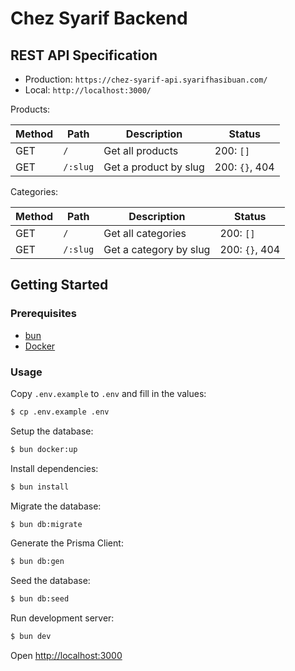 # Chez Syarif Backend

## REST API Specification

- Production: `https://chez-syarif-api.syarifhasibuan.com/`
- Local: `http://localhost:3000/`

Products:

| Method | Path     | Description           | Status         |
| ------ | -------- | --------------------- | -------------- |
| GET    | `/`      | Get all products      | 200: `[]`      |
| GET    | `/:slug` | Get a product by slug | 200: `{}`, 404 |

Categories:

| Method | Path     | Description            | Status         |
| ------ | -------- | ---------------------- | -------------- |
| GET    | `/`      | Get all categories     | 200: `[]`      |
| GET    | `/:slug` | Get a category by slug | 200: `{}`, 404 |

## Getting Started

### Prerequisites

- [bun](https://bun.sh/)
- [Docker](https://docs.docker.com/get-docker/)

### Usage

Copy `.env.example` to `.env` and fill in the values:

```bash
$ cp .env.example .env
```

Setup the database:

```bash
$ bun docker:up
```

Install dependencies:

```bash
$ bun install
```

Migrate the database:

```bash
$ bun db:migrate
```

Generate the Prisma Client:

```bash
$ bun db:gen
```

Seed the database:

```bash
$ bun db:seed
```

Run development server:

```bash
$ bun dev
```

Open [http://localhost:3000](http://localhost:3000)
